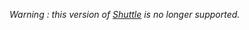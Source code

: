 <i>Warning : this version of <a href="https://github.com/robjullian/shuttle" target="_blank">Shuttle</a> is no longer supported.</i>
